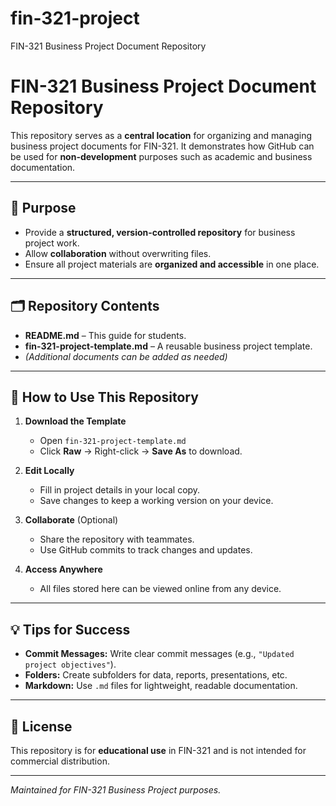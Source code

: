 # fin-321-project
FIN-321 Business Project Document Repository
# FIN-321 Business Project Document Repository

This repository serves as a **central location** for organizing and managing business project documents for FIN-321. It demonstrates how GitHub can be used for **non-development** purposes such as academic and business documentation.

---

## 📌 Purpose

- Provide a **structured, version-controlled repository** for business project work.
- Allow **collaboration** without overwriting files.
- Ensure all project materials are **organized and accessible** in one place.

---

## 🗂 Repository Contents

- **README.md** – This guide for students.
- **fin-321-project-template.md** – A reusable business project template.
- *(Additional documents can be added as needed)*

---

## 🔹 How to Use This Repository

1. **Download the Template**  
   - Open `fin-321-project-template.md`  
   - Click **Raw** → Right-click → **Save As** to download.

2. **Edit Locally**  
   - Fill in project details in your local copy.
   - Save changes to keep a working version on your device.

3. **Collaborate** (Optional)  
   - Share the repository with teammates.
   - Use GitHub commits to track changes and updates.

4. **Access Anywhere**  
   - All files stored here can be viewed online from any device.

---

## 💡 Tips for Success

- **Commit Messages:** Write clear commit messages (e.g., `"Updated project objectives"`).
- **Folders:** Create subfolders for data, reports, presentations, etc.
- **Markdown:** Use `.md` files for lightweight, readable documentation.

---

## 📄 License

This repository is for **educational use** in FIN-321 and is not intended for commercial distribution.

---

*Maintained for FIN-321 Business Project purposes.*
